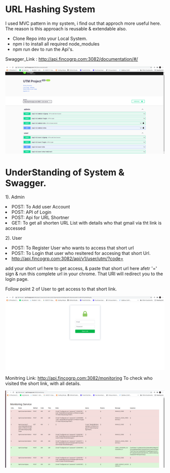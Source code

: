 # URL Hashing System

I used MVC pattern in my system, i find out that approch more useful here. The reason is this approach is reusable & extendable also.

- Clone Repo into your Local System.
- npm i to install all required node_modules
- npm run dev to run the Api's.

Swagger_Link : http://api.fincogrp.com:3082/documentation/#/


<p align="center">
  <img src="views/img.png"  title="hover text">
</p>

# UnderStanding of System & Swagger.

  1). Admin
    <li>POST: To Add user Account</li>
    <li>POST: API of Login</li>
    <li>POST: Api for URL Shortner</li>
    <li>GET: To get all shorten URL List with details who that gmail via tht link is accessed</li> 
 
    
  2). User
    <li>POST: To Register User who wants to access that short url</li>
    <li>POST: To Login that user who resitered for accesing that short Url.</li>
    <li>http://api.fincogrp.com:3082/api/v1/user/utm/?code= </li>
 
   add your short url here to get access, & paste that short url here afetr '=' sign & run this complete url in your chrome.
   That URl will redirect you to the login page.  
 
   Follow point 2 of User to get access to that short link.
    
  <p align="center">
      <img src="views/ui.png"  title="hover text">
  </p>
  
  Monitring Link: http://api.fincogrp.com:3082/monitoring
  To check who visited the short link, with all details.
  <p align="center">
      <img src="views/monitoring.png"  title="hover text">
  </p>

